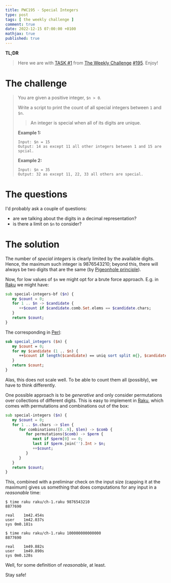 ```yaml
---
title: PWC195 - Special Integers
type: post
tags: [ the weekly challenge ]
comment: true
date: 2022-12-15 07:00:00 +0100
mathjax: true
published: true
---
```


**TL;DR**

> Here we are with [TASK #1][] from [The Weekly Challenge][]
> [#195][]. Enjoy!

# The challenge

> You are given a positive integer, `$n > 0`.
>
> Write a script to print the count of all special integers between `1`
> and `$n`.
>
>> An integer is special when all of its digits are unique.
>
> **Example 1:**
>
>     Input: $n = 15
>     Output: 14 as except 11 all other integers between 1 and 15 are spcial.
>
> **Example 2:**
>
>     Input: $n = 35
>     Output: 32 as except 11, 22, 33 all others are special.

# The questions

I'd probably ask a couple of questions:

- are we talking about the digits in a decimal representation?
- is there a limit on `$n` to consider?

# The solution

The number of *special integers* is clearly limited by the available
digits. Hence, the maximum such integer is 9876543210; beyond this,
there will always be two digits that are the same (by [Pigeonhole
principle][]).

Now, for low values of `$n` we might opt for a brute force approach.
E.g. in [Raku][] we might have:

```raku
sub special-integers-bf ($n) {
   my $count = 0;
   for 1 .. $n -> $candidate {
      ++$count if $candidate.comb.Set.elems == $candidate.chars;
   }
   return $count;
}
```

The corresponding in [Perl][]:

```perl
sub special_integers ($n) {
   my $count = 0;
   for my $candidate (1 .. $n) {
      ++$count if length($candidate) == uniq sort split m{}, $candidate;
   }
   return $count;
}
```

Alas, this does not scale well. To be able to count them all (possibly),
we have to think differently.

One possible approach is to be *generative* and only consider
permutations over collections of different digits. This is easy to
implement in [Raku][], which comes with permutations and combinations
out of the box:

```raku
sub special-integers ($n) {
   my $count = 0;
   for 1 .. $n.chars -> $len {
      for combinations([0..9], $len) -> $comb {
         for permutations($comb) -> $perm {
            next if $perm[0] == 0;
            last if $perm.join('').Int > $n;
            ++$count;
         }
      }
   }
   return $count;
}
```

This, combined with a preliminar check on the input size (capping it at
the maximum) gives us something that does computations for any input in
a *reasonable* time:

```
$ time raku raku/ch-1.raku 9876543210
8877690

real	1m42.454s
user	1m42.037s
sys	0m0.181s

$ time raku raku/ch-1.raku 100000000000000
8877690

real	1m49.882s
user	1m49.890s
sys	0m0.128s
```

Well, for some definition of *reasonable*, at least.

Stay safe!

[The Weekly Challenge]: https://theweeklychallenge.org/
[#195]: https://theweeklychallenge.org/blog/perl-weekly-challenge-195/
[TASK #1]: https://theweeklychallenge.org/blog/perl-weekly-challenge-195/#TASK1
[Perl]: https://www.perl.org/
[Raku]: https://raku.org/
[manwar]: http://www.manwar.org/
[Pigeonhole principle]: https://en.wikipedia.org/wiki/Pigeonhole_principle
